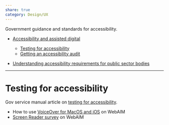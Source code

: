 ```yaml
---
share: true
category: Design/UX
---
```


Government guidance and standards for accessibility.

- [Accessibility and assisted digital](https://www.gov.uk/service-manual/helping-people-to-use-your-service)
	- [Testing for accessibility](https://www.gov.uk/service-manual/helping-people-to-use-your-service/testing-for-accessibility)
	- [Getting an accessibility audit](https://www.gov.uk/service-manual/helping-people-to-use-your-service/getting-an-accessibility-audit) 
	
- [Understanding accessibility requirements for public sector bodies](https://www.gov.uk/guidance/accessibility-requirements-for-public-sector-websites-and-apps) 

---



# Testing for accessibility

Gov service manual article on [testing for accessibility](https://www.gov.uk/service-manual/helping-people-to-use-your-service/testing-for-accessibility).

- How to use [VoiceOver for MacOS and iOS](https://webaim.org/articles/voiceover/) on WebAIM
- [Screen Reader survey](https://webaim.org/projects/screenreadersurvey9/) on WebAIM